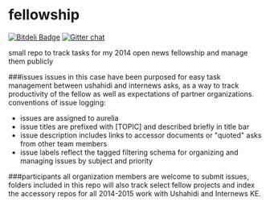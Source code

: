 fellowship
==========

[![Bitdeli Badge](https://d2weczhvl823v0.cloudfront.net/auremoser/fellowship/trend.png)](https://bitdeli.com/free "Bitdeli Badge")
[![Gitter chat](https://badges.gitter.im/auremoser/fellowship.png)](https://gitter.im/auremoser/fellowship)

small repo to track tasks for my 2014 open news fellowship and manage them publicly

###issues
issues in this case have been purposed for easy task management between ushahidi and internews asks, as a way to track productivity of the fellow as well as expectations of partner organizations.
conventions of issue logging:
* issues are assigned to aurelia
* issue titles are prefixed with [TOPIC] and described briefly in title bar
* issue description includes links to accessor documents or "quoted" asks from other team members
* issue labels reflect the tagged filtering schema for organizing and managing issues by subject and priority

###participants
all organization members are welcome to submit issues, folders included in this repo will also track select fellow projects and index the accessory repos for all 2014-2015 work with Ushahidi and Internews KE.






